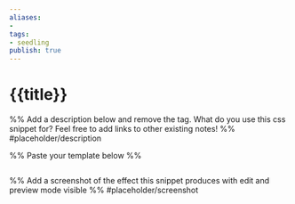 ```yaml
---
aliases: 
- 
tags:
- seedling
publish: true
---
```


# {{title}}

%% Add a description below and remove the tag. What do you use this css snippet for? Feel free to add links to other existing notes! %% 
#placeholder/description 

%% Paste your template below %%

```css

```

%% Add a screenshot of the effect this snippet produces with edit and preview mode visible %%
#placeholder/screenshot
